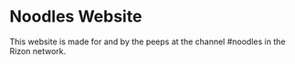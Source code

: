 # Noodles Website
This website is made for and by the peeps at the channel #noodles in the Rizon network.